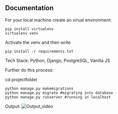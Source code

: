 ## Documentation

For your local machine create an virual environment:
```
pip install virtualenv
virtualenv venv
```

Activate the venv and then write

```
pip install -r requirements.txt
```

Tech Stack:
Python, Django, PostgreSQL, Vanilla JS

Further do this process:

cd projectfolder

```
python manage.py makemigrations
python manage.py migrate #migrating into database
python manage.py runserver #running in localhost
```

Output:
![Output_video](https://github.com/RushabhShahPrograms/Assignment-Backend-Engineer-Rushabh-Shah/assets/90546286/6ba171e4-fc2a-4fc2-b7b4-e974ca8f5990)
